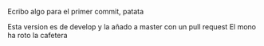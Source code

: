 Ecribo algo para el primer commit, patata

Esta version es de develop y la añado a master con un pull request
El mono ha roto la cafetera

